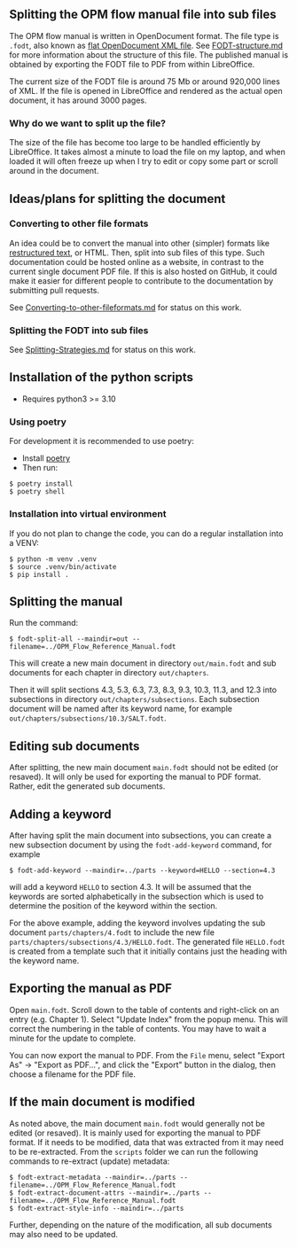 ## Splitting the OPM flow manual file into sub files

The OPM flow manual is written in OpenDocument format. The file type is `.fodt`, also known as
[flat OpenDocument XML file](https://en.wikipedia.org/wiki/OpenDocument).
See [FODT-structure.md](docs/FODT-structure.md) for more information about the structure of
this file.
The published manual
is obtained by exporting the FODT file to PDF from within LibreOffice.

The current size of the FODT file is around 75 Mb or around 920,000 lines of XML.
If the file is opened in LibreOffice and rendered as the actual open document, it has around 3000 pages.

### Why do we want to split up the file?

The size of the file has become too large to be handled efficiently by LibreOffice.
It takes almost a minute to load the file on my laptop, and when loaded it will
often freeze up when I try to edit or copy some part or scroll around in the document.

## Ideas/plans for splitting the document

### Converting to other file formats

An idea could be to convert the manual into other (simpler) formats like
[restructured text](https://www.sphinx-doc.org/en/master/usage/restructuredtext/index.html), or HTML.
Then, split into sub files of this type. Such documentation could be hosted online as a website,
in contrast to the current single document PDF file. If this is also hosted on GitHub, it could make
it easier for different people to contribute to the documentation by submitting pull requests.

See [Converting-to-other-fileformats.md](docs/Converting-to-other-fileformats.md) for status on this work.

### Splitting the FODT into sub files

See [Splitting-Strategies.md](docs/Splitting-Strategies.md) for status on this work.

## Installation of the python scripts
- Requires python3 >= 3.10

### Using poetry
For development it is recommended to use poetry:

- Install [poetry](https://python-poetry.org/docs/)
- Then run:
```
$ poetry install
$ poetry shell
```

### Installation into virtual environment
If you do not plan to change the code, you can do a regular installation into a VENV:

```
$ python -m venv .venv
$ source .venv/bin/activate
$ pip install .
```

## Splitting the manual

Run the command:

```
$ fodt-split-all --maindir=out --filename=../OPM_Flow_Reference_Manual.fodt
```

This will create a new main document in directory `out/main.fodt` and sub documents for each chapter
in directory `out/chapters`.

Then it will split sections 4.3, 5.3, 6.3, 7.3, 8.3, 9.3, 10.3, 11.3, and 12.3 into subsections
in directory `out/chapters/subsections`. Each subsection document will be named after its keyword
name, for example `out/chapters/subsections/10.3/SALT.fodt`.

## Editing sub documents

After splitting, the new main document `main.fodt` should not be edited (or resaved). It will
only be used for exporting the manual to PDF format. Rather, edit the generated sub documents.

## Adding a keyword

After having split the main document into subsections, you can create a new subsection document by
using the `fodt-add-keyword` command, for example
```
$ fodt-add-keyword --maindir=../parts --keyword=HELLO --section=4.3
```
will add a keyword `HELLO` to section 4.3. It will be assumed that the keywords are sorted alphabetically
in the subsection which is used to determine the position of the keyword within the section.

For the above example, adding the keyword involves updating the sub document `parts/chapters/4.fodt`
to include the new file `parts/chapters/subsections/4.3/HELLO.fodt`.
The generated file `HELLO.fodt` is created from a template such that it initially contains just
the heading with the keyword name.

## Exporting the manual as PDF

Open `main.fodt`. Scroll down to the table of contents and right-click on an entry (e.g. Chapter 1).
Select "Update Index" from the popup menu. This will correct the numbering in the table of contents.
You may have to wait a minute for the update to complete.

You can now export the manual to PDF. From the `File` menu, select "Export As" → "Export as PDF…",
and click the "Export" button in the dialog, then choose a filename for the PDF file.

## If the main document is modified

As noted above, the main document `main.fodt` would generally not be edited (or resaved). It is
mainly used for exporting the manual to PDF format. If it needs to be modified, data that was
extracted from it may need to be re-extracted. From the ``scripts`` folder we can run the following commands
to re-extract (update) metadata:

```
$ fodt-extract-metadata --maindir=../parts --filename=../OPM_Flow_Reference_Manual.fodt
$ fodt-extract-document-attrs --maindir=../parts --filename=../OPM_Flow_Reference_Manual.fodt
$ fodt-extract-style-info --maindir=../parts
```

Further, depending on the nature of the modification, all sub documents may also need to be updated.

